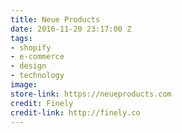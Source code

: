 ```yaml
---
title: Neue Products
date: 2016-11-20 23:17:00 Z
tags:
- shopify
- e-commerce
- design
- technology
image: 
store-link: https://neueproducts.com
credit: Finely
credit-link: http://finely.co
---
```


